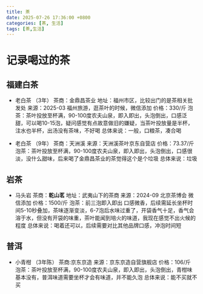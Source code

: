 ```yaml
---
title: 茶
date: 2025-07-26 17:36:00 +0800
categories: [茶, 生活]
tags: [茶,生活]
---
```


# 记录喝过的茶

## 福建白茶

- 老白茶 （3年）
茶商：金鼎昌茶业
地址：福州市区，比较出门的是茶相关批发处
来源：2025-03 福州旅游，逛茶叶的时候，微信添加
价格：330/斤
泡茶：茶叶投放至杯满，90-100度农夫山泉，即入即出，头泡倒出，口感泛甜，可以喝10-15泡，疑问感觉有点故意做旧的嫌疑，当茶叶投放量是半杯，注水也半杯，出汤没有茶味，不好喝
总体来说：一般，口粮茶，凑合喝

- 老白茶 （9年）
茶商：天洲溪
来源：天洲溪茶叶京东自营店
价格：73.37/斤
泡茶：茶叶投放至杯满，90-100度农夫山泉，即入即出，头泡倒出，口感很淡，没什么甜味，后来喝了金鼎昌茶业的茶觉得这个是个垃圾
总体来说：垃圾



## 岩茶

- 马头岩 
茶商：**乾山茗** 
地址：武夷山下的茶商
来源：2024-09 北京茶博会 微信添加
价格：1500/斤
泡茶：前三泡即入即出 口感微香，后续需延长坐杯时间5-10秒叠加，茶味逐渐变淡，6-7泡后水味过重了，开袋香气十足，香气会溶于水，但没有开袋的味重，茶叶能闻到培火的味道，我现在感觉不出火候的程度
总体来说：喝着还可以，后续需要对比其他品牌口感，冲泡时间短

## 普洱

- 小青柑 （3年陈）
茶商:京东京造
来源：京东京造自营旗舰店
价格：106/斤
泡茶：茶叶投放至杯满，90-100度农夫山泉，即入即出，头泡倒出，青柑味基本没有，普洱味道需要坐杯才会有味道，并不能久泡
总体来说：能不买就不买


